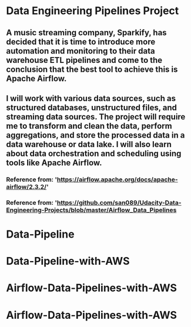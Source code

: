 # Data Engineering Pipelines Project

## A music streaming company, Sparkify, has decided that it is time to introduce more automation and monitoring to their data warehouse ETL pipelines and come to the conclusion that the best tool to achieve this is Apache Airflow.

## I will work with various data sources, such as structured databases, unstructured files, and streaming data sources. The project will require me to transform and clean the data, perform aggregations, and store the processed data in a data warehouse or data lake. I will also learn about data orchestration and scheduling using tools like Apache Airflow.


### Reference from: 'https://airflow.apache.org/docs/apache-airflow/2.3.2/'
### Reference from: 'https://github.com/san089/Udacity-Data-Engineering-Projects/blob/master/Airflow_Data_Pipelines



# Data-Pipeline
# Data-Pipeline-with-AWS
# Airflow-Data-Pipelines-with-AWS
# Airflow-Data-Pipelines-with-AWS
